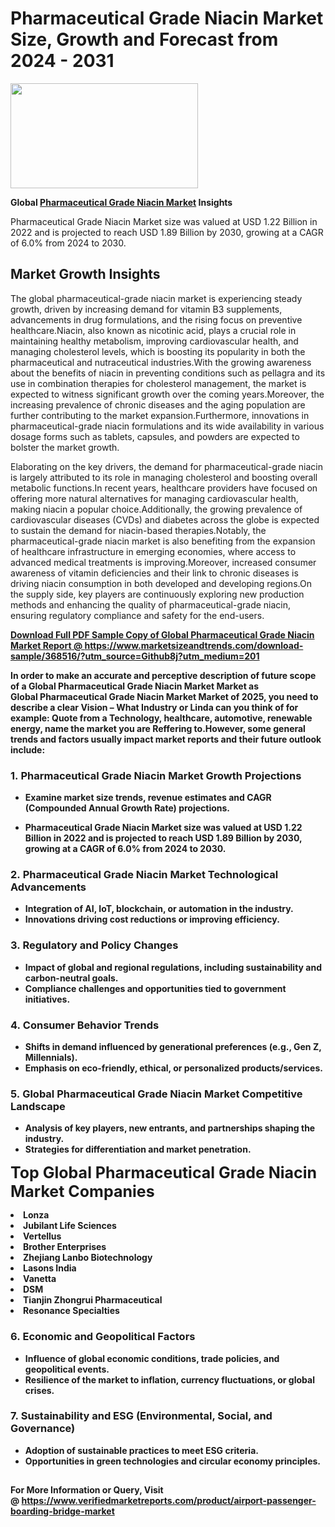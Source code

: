 <H1>Pharmaceutical Grade Niacin Market Size, Growth and Forecast from 2024 - 2031</H1><img class="aligncenter size-medium wp-image-584254" src="https://thirdeyenews.in/wp-content/uploads/2024/09/Global-Market-Research-300x168.jpeg" alt="" width="300" height="168" /><p><strong>Global&nbsp;<a href="https://www.marketsizeandtrends.com/download-sample/368516/?utm_source=Github8j?utm_medium=201">Pharmaceutical Grade Niacin Market</a> Insights</strong></p><p>Pharmaceutical Grade Niacin Market size was valued at USD 1.22 Billion in 2022 and is projected to reach USD 1.89 Billion by 2030, growing at a CAGR of 6.0% from 2024 to 2030.</p><p><h2>Market Growth Insights</h2> <p>The global pharmaceutical-grade niacin market is experiencing steady growth, driven by increasing demand for vitamin B3 supplements, advancements in drug formulations, and the rising focus on preventive healthcare.Niacin, also known as nicotinic acid, plays a crucial role in maintaining healthy metabolism, improving cardiovascular health, and managing cholesterol levels, which is boosting its popularity in both the pharmaceutical and nutraceutical industries.With the growing awareness about the benefits of niacin in preventing conditions such as pellagra and its use in combination therapies for cholesterol management, the market is expected to witness significant growth over the coming years.Moreover, the increasing prevalence of chronic diseases and the aging population are further contributing to the market expansion.Furthermore, innovations in pharmaceutical-grade niacin formulations and its wide availability in various dosage forms such as tablets, capsules, and powders are expected to bolster the market growth.</p> <p><strong><a href="#"></a></strong></p> <p>Elaborating on the key drivers, the demand for pharmaceutical-grade niacin is largely attributed to its role in managing cholesterol and boosting overall metabolic functions.In recent years, healthcare providers have focused on offering more natural alternatives for managing cardiovascular health, making niacin a popular choice.Additionally, the growing prevalence of cardiovascular diseases (CVDs) and diabetes across the globe is expected to sustain the demand for niacin-based therapies.Notably, the pharmaceutical-grade niacin market is also benefiting from the expansion of healthcare infrastructure in emerging economies, where access to advanced medical treatments is improving.Moreover, increased consumer awareness of vitamin deficiencies and their link to chronic diseases is driving niacin consumption in both developed and developing regions.On the supply side, key players are continuously exploring new production methods and enhancing the quality of pharmaceutical-grade niacin, ensuring regulatory compliance and safety for the end-users.</p> <p><strong><a href="#"></p><p><span class=""><strong>Download Full PDF Sample Copy of Global Pharmaceutical Grade Niacin Market Report</strong> @ <a href="https://www.marketsizeandtrends.com/download-sample/368516/?utm_source=Github8j?utm_medium=201" target="_blank">https://www.marketsizeandtrends.com/download-sample/368516/?utm_source=Github8j?utm_medium=201</a></span></p><p>In order to make an accurate and perceptive description of future scope of a Global&nbsp;Pharmaceutical Grade Niacin Market Market as Global&nbsp;Pharmaceutical Grade Niacin Market Market of 2025, you need to describe a clear Vision &ndash; What Industry or Linda can you think of for example: Quote from a Technology, healthcare, automotive, renewable energy, name the market you are Reffering to.However, some general trends and factors usually impact market reports and their future outlook include:</p><h3>1.&nbsp;<strong>Pharmaceutical Grade Niacin Market Growth Projections</strong></h3><ul><li>Examine market size trends, revenue estimates and CAGR (Compounded Annual Growth Rate) projections.</li><li><p>Pharmaceutical Grade Niacin Market size was valued at USD 1.22 Billion in 2022 and is projected to reach USD 1.89 Billion by 2030, growing at a CAGR of 6.0% from 2024 to 2030.</p></li></ul><h3>2.&nbsp;<strong>Pharmaceutical Grade Niacin Market Technological Advancements</strong></h3><ul><li>Integration of AI, IoT, blockchain, or automation in the industry.</li><li>Innovations driving cost reductions or improving efficiency.</li></ul><h3>3.&nbsp;<strong>Regulatory and Policy Changes</strong></h3><ul><li>Impact of global and regional regulations, including sustainability and carbon-neutral goals.</li><li>Compliance challenges and opportunities tied to government initiatives.</li></ul><h3>4.&nbsp;<strong>Consumer Behavior Trends</strong></h3><ul><li>Shifts in demand influenced by generational preferences (e.g., Gen Z, Millennials).</li><li>Emphasis on eco-friendly, ethical, or personalized products/services.</li></ul><h3>5.&nbsp;<strong>Global Pharmaceutical Grade Niacin Market Competitive Landscape</strong></h3><ul><li>Analysis of key players, new entrants, and partnerships shaping the industry.</li><li>Strategies for differentiation and market penetration.</li></ul><p data-pm-slice="1 1 []"><span style="color: inherit; font-family: inherit; font-size: 25px;">Top Global Pharmaceutical Grade Niacin Market Companies</span></p><div class="" data-test-id=""><p><li>Lonza</li><li> Jubilant Life Sciences</li><li> Vertellus</li><li> Brother Enterprises</li><li> Zhejiang Lanbo Biotechnology</li><li> Lasons India</li><li> Vanetta</li><li> DSM</li><li> Tianjin Zhongrui Pharmaceutical</li><li> Resonance Specialties</li></p></div><h3>6.&nbsp;<strong>Economic and Geopolitical Factors</strong></h3><ul><li>Influence of global economic conditions, trade policies, and geopolitical events.</li><li>Resilience of the market to inflation, currency fluctuations, or global crises.</li></ul><h3>7.&nbsp;<strong>Sustainability and ESG (Environmental, Social, and Governance)</strong></h3><ul><li>Adoption of sustainable practices to meet ESG criteria.</li><li>Opportunities in green technologies and circular economy principles.</li></ul><h2><strong style="font-size: 14px;">For More Information or Query, Visit @&nbsp;</strong><a style="background-color: #ffffff; font-size: 14px;" href="https://www.marketsizeandtrends.com/report/pharmaceutical-grade-niacin-market/" target="_blank">https://www.verifiedmarketreports.com/product/airport-passenger-boarding-bridge-market</a></h2>
